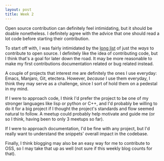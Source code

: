 ```yaml
---
layout: post
title: Week 2
---
```


Open source contribution can definitely feel intimidating, but
it should be doable nonetheless. I definitely agree with the
advice that one should read a lot code before starting their
contribution.

To start off with, I was fairly intimidated by the
[long list](https://icontribute.wordpress.com/how-to-contribute-to-open-source-without-coding/)
of just the *ways* to contribute to open source. I definitely
like the idea of contributing code, but I think that's a goal for
later down the road. It may be more reasonable to make my first
contributions documentation related or bug related instead.

A couple of projects that interest me are definitely the ones I
use everyday: Emacs, Manjaro, Git, etectera. However, *because* I
use them everyday, I think they may serve as a challenge, since I
sort of hold them on a pedestal in my mind.

If I were to approach code, I think I'd prefer the project to be
one of my stronger languages like lisp or python or C++, and I'd
probably be willing to do it for a big project if I thought the
project's standards and flow seemed natural to follow. A meetup
could probably help motivate and guide me (or so I think, having
been to only 3 meetups so far).

If I were to approach documentation, I'd be fine with any
project, but I'd really want to understand the snippets' overall
impact in the codebase.

Finally, I think blogging may also be an easy way for me to
contribute to OSS, so I may take that up as well (not sure if
this weekly blog counts for that).
